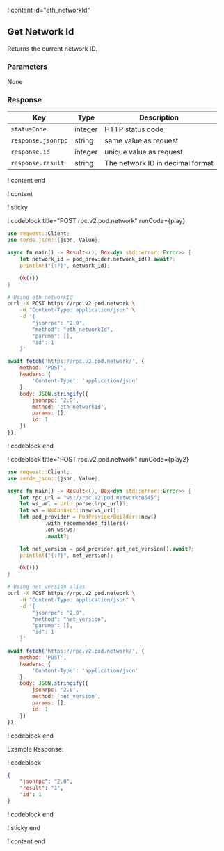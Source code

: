 <script>
    async function play() {
        return fetch('https://rpc.v2.pod.network/', {
            method: 'POST',
            headers: {
                'Content-Type': 'application/json'
            },
            body: JSON.stringify({
                jsonrpc: '2.0',
                method: 'eth_networkId',
                params: [],
                id: 1
            })
        });
    }

    async function play2() {
        return fetch('https://rpc.v2.pod.network/', {
            method: 'POST',
            headers: {
                'Content-Type': 'application/json'
            },
            body: JSON.stringify({
                jsonrpc: '2.0',
                method: 'net_version',
                params: [],
                id: 1
            })
        });
    }
</script>

! content id="eth_networkId"

## Get Network Id

Returns the current network ID.

### Parameters

None

### Response

| Key                | Type    | Description                                                                               |
| ------------------ | ------- | ----------------------------------------------------------------------------------------- |
| `statusCode`       | integer | HTTP status code                                                                          |
| `response.jsonrpc` | string  | same value as request                                                                     |
| `response.id`      | integer | unique value as request                                                                   |
| `response.result`  | string  | The network ID in decimal format |

! content end

! content

! sticky

! codeblock title="POST rpc.v2.pod.network" runCode={play}

```rust alias="rust"
use reqwest::Client;
use serde_json::{json, Value};

async fn main() -> Result<(), Box<dyn std::error::Error>> {
    let network_id = pod_provider.network_id().await?;
    println!("{:?}", network_id);

    Ok(())
}
```

```bash alias="curl"
# Using eth_networkId
curl -X POST https://rpc.v2.pod.network \
    -H "Content-Type: application/json" \
    -d '{
        "jsonrpc": "2.0",
        "method": "eth_networkId",
        "params": [],
        "id": 1
    }'
```

```js alias="javascript"
await fetch('https://rpc.v2.pod.network/', {
	method: 'POST',
	headers: {
		'Content-Type': 'application/json'
	},
	body: JSON.stringify({
		jsonrpc: '2.0',
		method: 'eth_networkId',
		params: [],
		id: 1
	})
});
```

! codeblock end

! codeblock title="POST rpc.v2.pod.network" runCode={play2}

```rust alias="rust"
use reqwest::Client;
use serde_json::{json, Value};

async fn main() -> Result<(), Box<dyn std::error::Error>> {
    let rpc_url = "ws://rpc.v2.pod.network:8545";
    let ws_url = Url::parse(&rpc_url)?;
    let ws = WsConnect::new(ws_url);
    let pod_provider = PodProviderBuilder::new()
            .with_recommended_fillers()
            .on_ws(ws)
            .await?;

    let net_version = pod_provider.get_net_version().await?;
    println!("{:?}", net_version);

    Ok(())
}
```

```bash alias="curl"
# Using net_version alias
curl -X POST https://rpc.v2.pod.network \
    -H "Content-Type: application/json" \
    -d '{
        "jsonrpc": "2.0",
        "method": "net_version",
        "params": [],
        "id": 1
    }'
```

```js alias="javascript"
await fetch('https://rpc.v2.pod.network/', {
	method: 'POST',
	headers: {
		'Content-Type': 'application/json'
	},
	body: JSON.stringify({
		jsonrpc: '2.0',
		method: 'net_version',
		params: [],
		id: 1
	})
});
```

! codeblock end

Example Response:

! codeblock

```json
{
	"jsonrpc": "2.0",
	"result": "1",
	"id": 1
}
```

! codeblock end

! sticky end

! content end
